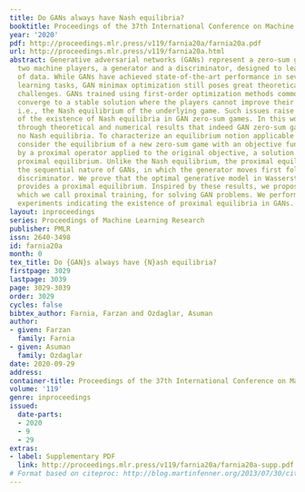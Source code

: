 ```yaml
---
title: Do GANs always have Nash equilibria?
booktitle: Proceedings of the 37th International Conference on Machine Learning
year: '2020'
pdf: http://proceedings.mlr.press/v119/farnia20a/farnia20a.pdf
url: http://proceedings.mlr.press/v119/farnia20a.html
abstract: Generative adversarial networks (GANs) represent a zero-sum game between
  two machine players, a generator and a discriminator, designed to learn the distribution
  of data. While GANs have achieved state-of-the-art performance in several benchmark
  learning tasks, GAN minimax optimization still poses great theoretical and empirical
  challenges. GANs trained using first-order optimization methods commonly fail to
  converge to a stable solution where the players cannot improve their objective,
  i.e., the Nash equilibrium of the underlying game. Such issues raise the question
  of the existence of Nash equilibria in GAN zero-sum games. In this work, we show
  through theoretical and numerical results that indeed GAN zero-sum games may have
  no Nash equilibria. To characterize an equilibrium notion applicable to GANs, we
  consider the equilibrium of a new zero-sum game with an objective function given
  by a proximal operator applied to the original objective, a solution we call the
  proximal equilibrium. Unlike the Nash equilibrium, the proximal equilibrium captures
  the sequential nature of GANs, in which the generator moves first followed by the
  discriminator. We prove that the optimal generative model in Wasserstein GAN problems
  provides a proximal equilibrium. Inspired by these results, we propose a new approach,
  which we call proximal training, for solving GAN problems. We perform several numerical
  experiments indicating the existence of proximal equilibria in GANs.
layout: inproceedings
series: Proceedings of Machine Learning Research
publisher: PMLR
issn: 2640-3498
id: farnia20a
month: 0
tex_title: Do {GAN}s always have {N}ash equilibria?
firstpage: 3029
lastpage: 3039
page: 3029-3039
order: 3029
cycles: false
bibtex_author: Farnia, Farzan and Ozdaglar, Asuman
author:
- given: Farzan
  family: Farnia
- given: Asuman
  family: Ozdaglar
date: 2020-09-29
address: 
container-title: Proceedings of the 37th International Conference on Machine Learning
volume: '119'
genre: inproceedings
issued:
  date-parts:
  - 2020
  - 9
  - 29
extras:
- label: Supplementary PDF
  link: http://proceedings.mlr.press/v119/farnia20a/farnia20a-supp.pdf
# Format based on citeproc: http://blog.martinfenner.org/2013/07/30/citeproc-yaml-for-bibliographies/
---
```

